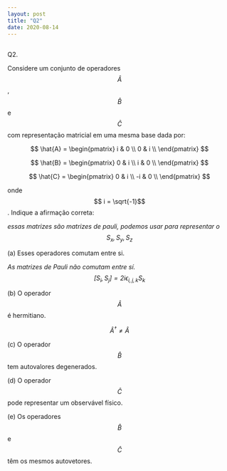 ```yaml
---
layout: post
title: "Q2"
date: 2020-08-14
---
```

##
Q2.

Considere um conjunto de operadores $$ \hat{A} $$, $$ \hat{B} $$ e $$ \hat{C} $$ com representação matricial em uma mesma base dada por:

$$ \hat{A} = 
    \begin{pmatrix}
    i & 0  \\
    0 & i  \\
    \end{pmatrix}
$$

$$ \hat{B} = 
    \begin{pmatrix}
    0 & i  \\
    i & 0  \\
    \end{pmatrix}
$$

$$ \hat{C} = 
    \begin{pmatrix}
    0 & i  \\
    -i & 0  \\
    \end{pmatrix}
$$

onde $$ i = \sqrt{-1}$$. Indique a afirmação correta:

*essas matrizes são matrizes de pauli, podemos usar para representar o $$S_{x},S_{y},S_{z}$$*

(a) Esses operadores comutam entre si.

*As matrizes de Pauli não comutam entre sí. $$ [S_i, S_j] = 2i\epsilon_{i,j,k} S_k $$*

(b) O operador $$\hat{A}$$ é  hermitiano.

*$$\hat{A}^{\dagger} \neq \hat{A} $$*

(c) O operador $$\hat{B}$$ tem autovalores degenerados.

(d) O operador $$\hat{C}$$ pode representar um observável físico.

(e) Os operadores $$\hat{B}$$ e $$\hat{C}$$ têm os mesmos autovetores.


